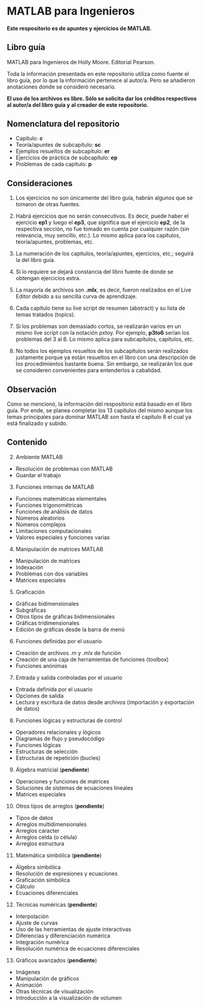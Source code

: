 # MATLAB para Ingenieros

#### Este respositorio es de apuntes y ejercicios de MATLAB.

## Libro guía
MATLAB para Ingenieros de Holly Moore. Editorial Pearson.

Toda la información presentada en este repositorio utiliza como fuente el libro guía, por lo que la información pertenece al autor/a. Pero se añadieron anotaciones donde se consideró necesario.

**El uso de los archivos es libre. Sólo se solicita dar los créditos respectivos al autor/a del libro guía y al creador de este repositorio.**

## Nomenclatura del repositorio

- Capítulo: **c**
- Teoría/apuntes de subcapítulo: **sc**
- Ejemplos resueltos de subcapítulo: **er**
- Ejercicios de práctica de subcapítulo: **ep**
- Problemas de cada capítulo: **p**

## Consideraciones
1. Los ejercicios no son únicamente del libro guía, habrán algunos que se tomaron de otras fuentes.

2. Habrá ejercicios que no serán consecutivos. Es decir, puede haber el ejercicio **ep1** y luego el **ep3**, que significa que el ejercicio **ep2**, de la respectiva sección, no fue tomado en cuenta por cualquier razón (sin relevancia, muy sencillo, etc.). Lo mismo aplica para los capítulos, teoría/apuntes, problemas, etc.

3. La numeración de los capítulos, teoría/apuntes, ejercicios, etc.; seguirá la del libro guía.

4. Si lo requiere se dejará constancia del libro fuente de donde se obtengan ejercicios extra.

5. La mayoría de archivos son **.mlx**, es decir, fueron realizados en el Live Editor debido a su sencilla curva de aprendizaje.

6. Cada capítulo tiene su live script de resumen (abstract) y su lista de temas tratados (topics).

7. Si los problemas son demasiado cortos, se realizarán varios en un mismo live script con la notación pxtoy. Por ejemplo, **p3to6** serían los problemas del 3 al 6. Lo mismo aplica para subcapítulos, capítulos, etc.

8. No todos los ejemplos resueltos de los subcapítulos serán realizados justamente porque ya están resueltos en el libro con una descripción de los procedimientos bastante buena. Sin embargo, se realizarán los que se consideren convenientes para entenderlos a cabalidad.

## Observación
Como se mencionó, la información del respositorio está basado en el libro guía. Por ende, se planea completar los 13 capítulos del mismo aunque los temas principales para dominar MATLAB son hasta el capítulo 8 el cual ya está finalizado y subido.

## Contenido
2. Ambiente MATLAB
 - Resolución de problemas con MATLAB
 - Guardar el trabajo
3. Funciones internas de MATLAB
 - Funciones matemáticas elementales
 - Funciones trigonométricas
 - Funciones de análisis de datos
 - Números aleatorios
 - Números complejos
 - Limitaciones computacionales
 - Valores especiales y funciones varias
4. Manipulación de matrices MATLAB
 - Manipulación de matrices
 - Indexación
 - Problemas con dos variables
 - Matrices especiales
5. Graficación
 - Gráficas bidimensionales
 - Subgráficas
 - Otros tipos de gráficas bidimensionales
 - Gráficas tridimensionales
 - Edición de gráficas desde la barra de menú
6. Funciones definidas por el usuario
 - Creación de archivos .m y .mlx de función
 - Creación de una caja de herramientas de funciones (toolbox)
 - Funciones anónimas
7. Entrada y salida controladas por el usuario
 - Entrada definida por el usuario
 - Opciones de salida
 - Lectura y escritura de datos desde archivos (importación y exportación de datos)
8. Funciones lógicas y estructuras de control
 - Operadores relacionales y lógicos
 - Diagramas de flujo y pseudocódigo
 - Funciones lógicas
 - Estructuras de selección
 - Estructuras de repetición (bucles)
9. Álgebra matricial (**pendiente**)
 - Operaciones y funciones de matrices
 - Soluciones de sistemas de ecuaciones lineales
 - Matrices especiales
10. Otros tipos de arreglos (**pendiente**)
 - Tipos de datos
 - Arreglos multidimensionales
 - Arreglos caracter
 - Arreglos celda (o célula)
 - Arreglos estructura
11. Matemática simbólica (**pendiente**)
 - Álgebra simbólica
 - Resolución de expresiones y ecuaciones
 - Graficación simbólica
 - Cálculo
 - Ecuaciones diferenciales
12. Técnicas numéricas (**pendiente**)
 - Interpolación
 - Ajuste de curvas
 - Uso de las herramientas de ajuste interactivas
 - Diferencias y diferenciación numérica
 - Integración numérica
 - Resolución numérica de ecuaciones diferenciales
13. Gráficos avanzados (**pendiente**)
 - Imágenes
 - Manipulación de gráficos
 - Animación
 - Otras técnicas de visualización
 - Introducción a la visualización de volumen

